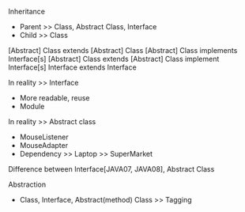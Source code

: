 Inheritance
+ Parent >> Class, Abstract Class, Interface
+ Child  >> Class

[Abstract] Class extends    [Abstract] Class
[Abstract] Class implements Interface[s]
[Abstract] Class extends    [Abstract] Class implement Interface[s]
Interface        extends    Interface


In reality >> Interface
+ More readable, reuse
+ Module

In reality >> Abstract class
+ MouseListener
+ MouseAdapter
+ Dependency >> Laptop >> SuperMarket

Difference between Interface[JAVA07, JAVA08], Abstract Class


Abstraction
+ Class, Interface, Abstract(method) Class >> Tagging






